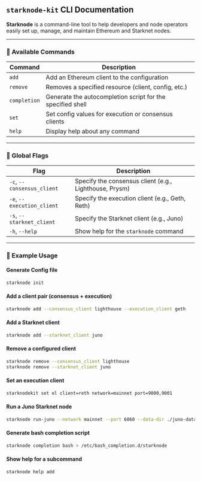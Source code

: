 ## `starknode-kit` CLI Documentation

**Starknode** is a command-line tool to help developers and node operators easily set up, manage, and maintain Ethereum and Starknet nodes.

---

### 📘 Available Commands

| Command      | Description                                                |
| ------------ | ---------------------------------------------------------- |
| `add`        | Add an Ethereum client to the configuration                |
| `remove`     | Removes a specified resource (client, config, etc.)        |
| `completion` | Generate the autocompletion script for the specified shell |
| `set`        | Set config values for execution or consensus clients       |
| `help`       | Display help about any command                             |

---

### 🧰 Global Flags

| Flag                       | Description                                            |
| -------------------------- | ------------------------------------------------------ |
| `-c`, `--consensus_client` | Specify the consensus client (e.g., Lighthouse, Prysm) |
| `-e`, `--execution_client` | Specify the execution client (e.g., Geth, Reth)        |
| `-s`, `--starknet_client`  | Specify the Starknet client (e.g., Juno)               |
| `-h`, `--help`             | Show help for the `starknode` command                  |

---

### 🧪 Example Usage

#### Generate Config file 

```bash
starknode init
```

#### Add a client pair (consensus + execution)

```bash
starknode add --consensus_client lighthouse --execution_client geth
```

#### Add a Starknet client

```bash
starknode add --starknet_client juno
```

#### Remove a configured client

```bash
starknode remove --consensus_client lighthouse
starknode remove --starknet_client juno
```

#### Set an execution client

```bash
starknodekit set el client=reth network=mainnet port=9000,9001
```

#### Run a Juno Starknet node

```bash
starknode run-juno --network mainnet --port 6060 --data-dir ./juno-data
```

#### Generate bash completion script

```bash
starknode completion bash > /etc/bash_completion.d/starknode
```

#### Show help for a subcommand

```bash
starknode help add
```
